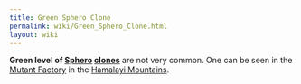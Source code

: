 ```yaml
---
title: Green Sphero Clone
permalink: wiki/Green_Sphero_Clone.html
layout: wiki
---
```


**Green level of [Sphero](Sphero "wikilink")
[clones](clone "wikilink")** are not very common. One can be seen in the
[Mutant Factory](Mutant_Factory "wikilink") in the [Hamalayi
Mountains](Hamalayi_Mountains "wikilink").
